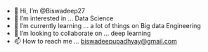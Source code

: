 - 👋 Hi, I’m @Biswadeep27
- 👀 I’m interested in ... Data Science
- 🌱 I’m currently learning ... a lot of things on Big data Engineering
- 💞️ I’m looking to collaborate on ... deep learning
- 📫 How to reach me ... biswadeepupadhyay@gmail.com

<!---
Biswadeep27/Biswadeep27 is a ✨ special ✨ repository because its `README.md` (this file) appears on your GitHub profile.
You can click the Preview link to take a look at your changes.
--->
